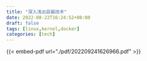 ```yaml
---
title: "深入浅出容器技术"
date: 2022-08-22T16:24:52+08:00
draft: false
tags: [linux,kernel,docker]
categories: [tech] 
---
```

{{< embed-pdf url="./pdf/202209241626966.pdf" >}}
